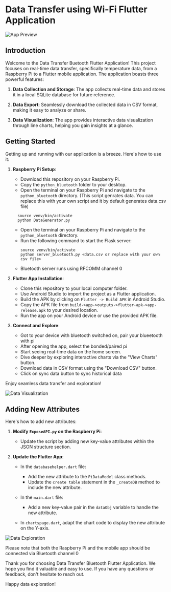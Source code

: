# Data Transfer using Wi-Fi Flutter Application

![App Preview](app_preview.png)

## Introduction

Welcome to the Data Transfer Buetooth Flutter Application! This project focuses on real-time data transfer, specifically temperature data, from a Raspberry Pi to a Flutter mobile application. The application boasts three powerful features:

1. **Data Collection and Storage**: The app collects real-time data and stores it in a local SQLite database for future reference.

2. **Data Export**: Seamlessly download the collected data in CSV format, making it easy to analyze or share.

3. **Data Visualization**: The app provides interactive data visualization through line charts, helping you gain insights at a glance.

## Getting Started

Getting up and running with our application is a breeze. Here's how to use it:

1. **Raspberry Pi Setup**:
   - Download this repository on your Raspberry Pi.
   - Copy the `python_bluetooth` folder to your desktop.
   - Open the terminal on your Raspberry Pi and navigate to the `python_bluetooth` directory. (This script genrates data. You can replace this with your own script and it by default generates data.csv file)
   ```
     source venv/bin/activate
     python DataGenerator.py
   ```
   - Open the terminal on your Raspberry Pi and navigate to the `python_bluetooth` directory.
   - Run the following command to start the Flask server:
     ```
     source venv/bin/activate
     python server_bluetooth.py <data.csv or replace with your own csv file>
     ```
   - Bluetooth server runs using RFCOMM channel 0

2. **Flutter App Installation**:
   - Clone this repository to your local computer folder.
   - Use Android Studio to import the project as a Flutter application.
   - Build the APK by clicking on `Flutter -> Build APK` in Android Studio.
   - Copy the APK file from `build->app->outputs->flutter-apk->app-release.apk` to your desired location.
   - Run the app on your Android device or use the provided APK file.
   
3. **Connect and Explore**:
   - Got to your device with bluetooth switched on, pair your blueetooth with pi
   - After opening the app, select the bonded/paired pi
   - Start seeing real-time data on the home screen.
   - Dive deeper by exploring interactive charts via the "View Charts" button.
   - Download data in CSV format using the "Download CSV" button.
   - Click on sync data button to sync historical data

Enjoy seamless data transfer and exploration!

![Data Visualization](chart_preview.png)

## Adding New Attributes

Here's how to add new attributes:

1. **Modify `ExposeAPI.py` on the Raspberry Pi**:
   - Update the script by adding new key-value attributes within the JSON structure section.

2. **Update the Flutter App**:
   - In the `databasehelper.dart` file:
     - Add the new attribute to the `PiDataModel` class methods.
     - Update the `create table` statement in the `_createDB` method to include the new attribute.

   - In the `main.dart` file:
     - Add a new key-value pair in the `dataObj` variable to handle the new attribute.

   - In `chartspage.dart`, adapt the chart code to display the new attribute on the Y-axis.

![Data Exploration](data_explore.png)

Please note that both the Raspberry Pi and the mobile app should be connected via Bluetooth channel 0

Thank you for choosing  Data Transfer Bluetooth Flutter Application. We hope you find it valuable and easy to use. If you have any questions or feedback, don't hesitate to reach out.

Happy data exploration!
